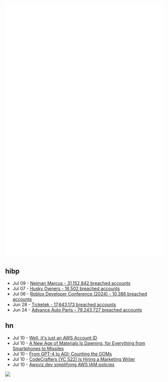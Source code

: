 ![Metrics](https://raw.githubusercontent.com/phixion/phixion/master/metrics.svg)

## hibp

<!--
for https://github.com/phixion/phixion/blob/main/.github/workflows/feeds.yml
-->
<!--START_SECTION:haveibeenpwnd-->
- Jul 09 - [Neiman Marcus - 31,152,842 breached accounts](https://haveibeenpwned.com/PwnedWebsites#NeimanMarcus)
- Jul 07 - [Husky Owners - 16,502 breached accounts](https://haveibeenpwned.com/PwnedWebsites#HuskyOwners)
- Jul 06 - [Roblox Developer Conference (2024) - 10,386 breached accounts](https://haveibeenpwned.com/PwnedWebsites#RobloxDeveloperConference2024)
- Jun 28 - [Ticketek - 17,643,173 breached accounts](https://haveibeenpwned.com/PwnedWebsites#Ticketek)
- Jun 24 - [Advance Auto Parts - 79,243,727 breached accounts](https://haveibeenpwned.com/PwnedWebsites#AdvanceAutoParts)
<!--END_SECTION:haveibeenpwnd-->

## hn

<!--
for https://github.com/phixion/phixion/blob/main/.github/workflows/feeds.yml
-->
<!--START_SECTION:hn-->
- Jul 10 - [Well, it's just an AWS Account ID](https://mail.cloudsecurity.club/p/well-just-aws-account-id)
- Jul 10 - [A New Age of Materials Is Dawning, for Everything from Smartphones to Missiles](https://www.wsj.com/tech/composites-manufacturing-boeing-drones-arris-9t-orbital-a422de1b)
- Jul 10 - [From GPT-4 to AGI: Counting the OOMs](https://situational-awareness.ai/from-gpt-4-to-agi/#Compute)
- Jul 10 - [CodeCrafters (YC S22) Is Hiring a Marketing Writer](https://www.ycombinator.com/companies/codecrafters/jobs/s2MPHPu-marketing-writer-technical)
- Jul 10 - [Awsviz.dev simplifying AWS IAM policies](https://www.awsviz.dev/)
<!--END_SECTION:hn-->

<!--
for https://yhype.me
-->
![](https://hit.yhype.me/github/profile?user_id=13013670)
